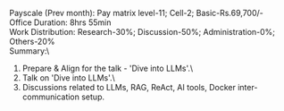 Payscale (Prev month): Pay matrix level-11; Cell-2; Basic-Rs.69,700/-\
Office Duration: 8hrs 55min\
Work Distribution: Research-30%; Discussion-50%; Administration-0%; Others-20%\
Summary:\
1. Prepare & Align for the talk - 'Dive into LLMs'.\
2. Talk on 'Dive into LLMs'.\
3. Discussions related to LLMs, RAG, ReAct, AI tools, Docker inter-communication setup.
